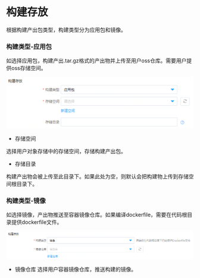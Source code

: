 # 构建存放

根据构建产出包类型，构建类型分为应用包和镜像。

### 构建类型-应用包
如选择应用包，构建产出.tar.gz格式的产出物并上传至用户oss仓库。需要用户提供oss存储空间。
 
![](/image/codebuild/createApp4.PNG) 

 * 存储空间
 
选择用户对象存储中的存储空间，存储构建产出包。

 * 存储目录
 
构建产出物会被上传至此目录下。如果此处为空，则默认会把构建物上传到存储空间根目录下。

### 构建类型-镜像
 
如选择镜像，产出物推送至容器镜像仓库。如果编译dockerfile，需要在代码根目录提供dockerfile文件。
 
![](/image/codebuild/createApp5.PNG) 

 * 镜像仓库
选择用户容器镜像仓库，推送构建的镜像。

